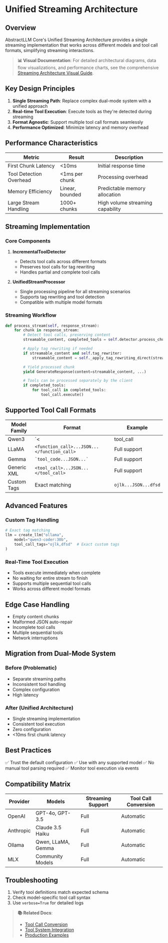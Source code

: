 # Unified Streaming Architecture

## Overview

AbstractLLM Core's Unified Streaming Architecture provides a single streaming implementation that works across different models and tool call formats, simplifying streaming interactions.

> **📊 Visual Documentation**: For detailed architectural diagrams, data flow visualizations, and performance charts, see the comprehensive [Streaming Architecture Visual Guide](streaming-architecture-visual-guide.md).

## Key Design Principles

1. **Single Streaming Path**: Replace complex dual-mode system with a unified approach
2. **Real-time Tool Execution**: Execute tools as they're detected during streaming
3. **Format Agnostic**: Support multiple tool call formats seamlessly
4. **Performance Optimized**: Minimize latency and memory overhead

## Performance Characteristics

| Metric | Result | Description |
|--------|--------|-------------|
| First Chunk Latency | <10ms | Initial response time |
| Tool Detection Overhead | <1ms per chunk | Processing overhead |
| Memory Efficiency | Linear, bounded | Predictable memory allocation |
| Large Stream Handling | 1000+ chunks | High volume streaming capability |

## Streaming Implementation

### Core Components

1. **IncrementalToolDetector**
   - Detects tool calls across different formats
   - Preserves tool calls for tag rewriting
   - Handles partial and complete tool calls

2. **UnifiedStreamProcessor**
   - Single processing pipeline for all streaming scenarios
   - Supports tag rewriting and tool detection
   - Compatible with multiple model formats

### Streaming Workflow

```python
def process_stream(self, response_stream):
    for chunk in response_stream:
        # Detect tool calls, preserving content
        streamable_content, completed_tools = self.detector.process_chunk(chunk.content)

        # Apply tag rewriting if needed
        if streamable_content and self.tag_rewriter:
            streamable_content = self._apply_tag_rewriting_direct(streamable_content)

        # Yield processed chunk
        yield GenerateResponse(content=streamable_content, ...)

        # Tools can be processed separately by the client
        if completed_tools:
            for tool_call in completed_tools:
                tool_call.execute()
```

## Supported Tool Call Formats

| Model Family | Format | Example |
|-------------|--------|---------|
| Qwen3 | `<|tool_call|>...JSON...</|tool_call|>` | Full support |
| LLaMA | `<function_call>...JSON...</function_call>` | Full support |
| Gemma | `` `tool_code...JSON...` `` | Full support |
| Generic XML | `<tool_call>...JSON...</tool_call>` | Full support |
| Custom Tags | Exact matching | `ojlk...JSON...dfsd` |

## Advanced Features

### Custom Tag Handling

```python
# Exact tag matching
llm = create_llm("ollama",
    model="qwen3-coder:30b",
    tool_call_tags="ojlk,dfsd"  # Exact custom tags
)
```

### Real-Time Tool Execution

- Tools execute immediately when complete
- No waiting for entire stream to finish
- Supports multiple sequential tool calls
- Works across different model formats

## Edge Case Handling

- Empty content chunks
- Malformed JSON auto-repair
- Incomplete tool calls
- Multiple sequential tools
- Network interruptions

## Migration from Dual-Mode System

### Before (Problematic)
- Separate streaming paths
- Inconsistent tool handling
- Complex configuration
- High latency

### After (Unified Architecture)
- Single streaming implementation
- Consistent tool execution
- Zero configuration
- <10ms first chunk latency

## Best Practices

✅ Trust the default configuration
✅ Use with any supported model
✅ No manual tool parsing required
✅ Monitor tool execution via events

## Compatibility Matrix

| Provider | Models | Streaming Support | Tool Call Conversion |
|----------|--------|-------------------|---------------------|
| OpenAI | GPT-4o, GPT-3.5 | Full | Automatic |
| Anthropic | Claude 3.5 Haiku | Full | Automatic |
| Ollama | Qwen, LLaMA, Gemma | Full | Automatic |
| MLX | Community Models | Full | Automatic |

## Troubleshooting

1. Verify tool definitions match expected schema
2. Check model-specific tool call syntax
3. Use `verbose=True` for detailed logs

> **📚 Related Docs**:
> - [Tool Call Conversion](tool-call-tag-rewriting.md)
> - [Tool System Integration](tool-system-architecture.md)
> - [Production Examples](examples.md#streaming-patterns)